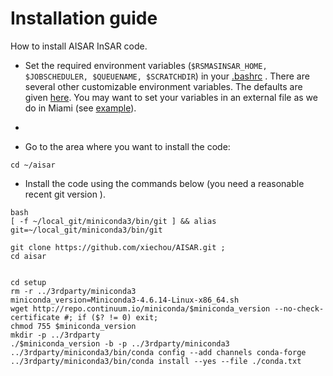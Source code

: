 # Installation guide
How to install AISAR InSAR code.

* Set the required environment variables (`$RSMASINSAR_HOME, $JOBSCHEDULER, $QUEUENAME, $SCRATCHDIR`) in your [.bashrc](./bashrc_contents.md) 
. There are several other customizable environment variables. The defaults are given [here](./custom_variables.md). You may want to set your variables in an external file as we do in Miami (see [example](https://gist.github.com/falkamelung/f1281c38e301a3296ab0483f946cac4b)).

- 

* Go to the area where you want to install the code:

```
cd ~/aisar
```

* Install the code using the commands below (you need a reasonable recent git version ). 

```
bash
[ -f ~/local_git/miniconda3/bin/git ] && alias git=~/local_git/miniconda3/bin/git	

git clone https://github.com/xiechou/AISAR.git ;
cd aisar


cd setup
rm -r ../3rdparty/miniconda3
miniconda_version=Miniconda3-4.6.14-Linux-x86_64.sh
wget http://repo.continuum.io/miniconda/$miniconda_version --no-check-certificate #; if ($? != 0) exit; 
chmod 755 $miniconda_version
mkdir -p ../3rdparty
./$miniconda_version -b -p ../3rdparty/miniconda3
../3rdparty/miniconda3/bin/conda config --add channels conda-forge
../3rdparty/miniconda3/bin/conda install --yes --file ./conda.txt
```